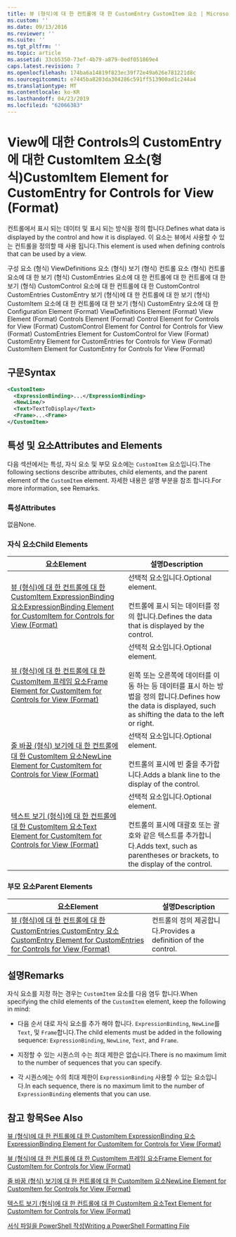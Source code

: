 ```yaml
---
title: 뷰 (형식)에 대 한 컨트롤에 대 한 CustomEntry CustomItem 요소 | Microsoft Docs
ms.custom: ''
ms.date: 09/13/2016
ms.reviewer: ''
ms.suite: ''
ms.tgt_pltfrm: ''
ms.topic: article
ms.assetid: 33cb5350-73ef-4b79-a879-0edf051869e4
caps.latest.revision: 7
ms.openlocfilehash: 174ba6a14819f823ec39f72e49a626e781221d8c
ms.sourcegitcommit: e7445ba8203da304286c591ff513900ad1c244a4
ms.translationtype: MT
ms.contentlocale: ko-KR
ms.lasthandoff: 04/23/2019
ms.locfileid: "62066383"
---
```

# <a name="customitem-element-for-customentry-for-controls-for-view-format"></a><span data-ttu-id="82e1a-102">View에 대한 Controls의 CustomEntry에 대한 CustomItem 요소(형식)</span><span class="sxs-lookup"><span data-stu-id="82e1a-102">CustomItem Element for CustomEntry for Controls for View (Format)</span></span>

<span data-ttu-id="82e1a-103">컨트롤에서 표시 되는 데이터 및 표시 되는 방식을 정의 합니다.</span><span class="sxs-lookup"><span data-stu-id="82e1a-103">Defines what data is displayed by the control and how it is displayed.</span></span> <span data-ttu-id="82e1a-104">이 요소는 뷰에서 사용할 수 있는 컨트롤을 정의할 때 사용 됩니다.</span><span class="sxs-lookup"><span data-stu-id="82e1a-104">This element is used when defining controls that can be used by a view.</span></span>

<span data-ttu-id="82e1a-105">구성 요소 (형식) ViewDefinitions 요소 (형식) 보기 (형식) 컨트롤 요소 (형식) 컨트롤 요소에 대 한 보기 (형식) CustomEntries 요소에 대 한 컨트롤에 대 한 컨트롤에 대 한 보기 (형식) CustomControl 요소에 대 한 컨트롤에 대 한 CustomControl CustomEntries CustomEntry 보기 (형식)에 대 한 컨트롤에 대 한 보기 (형식) CustomItem 요소에 대 한 컨트롤에 대 한 보기 (형식) CustomEntry 요소에 대 한</span><span class="sxs-lookup"><span data-stu-id="82e1a-105">Configuration Element (Format) ViewDefinitions Element (Format) View Element (Format) Controls Element (Format) Control Element for Controls for View (Format) CustomControl Element for Control for Controls for View (Format) CustomEntries Element for CustomControl for View (Format) CustomEntry Element for CustomEntries for Controls for View (Format) CustomItem Element for CustomEntry for Controls for View (Format)</span></span>

## <a name="syntax"></a><span data-ttu-id="82e1a-106">구문</span><span class="sxs-lookup"><span data-stu-id="82e1a-106">Syntax</span></span>

```xml
<CustomItem>
  <ExpressionBinding>...</ExpressionBinding>
  <NewLine/>
  <Text>TextToDisplay</Text>
  <Frame>...<Frame>
</CustomItem>
```

## <a name="attributes-and-elements"></a><span data-ttu-id="82e1a-107">특성 및 요소</span><span class="sxs-lookup"><span data-stu-id="82e1a-107">Attributes and Elements</span></span>

<span data-ttu-id="82e1a-108">다음 섹션에서는 특성, 자식 요소 및 부모 요소에는 `CustomItem` 요소입니다.</span><span class="sxs-lookup"><span data-stu-id="82e1a-108">The following sections describe attributes, child elements, and the parent element of the `CustomItem` element.</span></span> <span data-ttu-id="82e1a-109">자세한 내용은 설명 부분을 참조 합니다.</span><span class="sxs-lookup"><span data-stu-id="82e1a-109">For more information, see Remarks.</span></span>

### <a name="attributes"></a><span data-ttu-id="82e1a-110">특성</span><span class="sxs-lookup"><span data-stu-id="82e1a-110">Attributes</span></span>

<span data-ttu-id="82e1a-111">없음</span><span class="sxs-lookup"><span data-stu-id="82e1a-111">None.</span></span>

### <a name="child-elements"></a><span data-ttu-id="82e1a-112">자식 요소</span><span class="sxs-lookup"><span data-stu-id="82e1a-112">Child Elements</span></span>

|<span data-ttu-id="82e1a-113">요소</span><span class="sxs-lookup"><span data-stu-id="82e1a-113">Element</span></span>|<span data-ttu-id="82e1a-114">설명</span><span class="sxs-lookup"><span data-stu-id="82e1a-114">Description</span></span>|
|-------------|-----------------|
|[<span data-ttu-id="82e1a-115">뷰 (형식)에 대 한 컨트롤에 대 한 CustomItem ExpressionBinding 요소</span><span class="sxs-lookup"><span data-stu-id="82e1a-115">ExpressionBinding Element for CustomItem for Controls for View (Format)</span></span>](./expressionbinding-element-for-customitem-for-controls-for-view-format.md)|<span data-ttu-id="82e1a-116">선택적 요소입니다.</span><span class="sxs-lookup"><span data-stu-id="82e1a-116">Optional element.</span></span><br /><br /> <span data-ttu-id="82e1a-117">컨트롤에 표시 되는 데이터를 정의 합니다.</span><span class="sxs-lookup"><span data-stu-id="82e1a-117">Defines the data that is displayed by the control.</span></span>|
|[<span data-ttu-id="82e1a-118">뷰 (형식)에 대 한 컨트롤에 대 한 CustomItem 프레임 요소</span><span class="sxs-lookup"><span data-stu-id="82e1a-118">Frame Element for CustomItem for Controls for View (Format)</span></span>](./frame-element-for-customitem-for-controls-for-view-format.md)|<span data-ttu-id="82e1a-119">선택적 요소입니다.</span><span class="sxs-lookup"><span data-stu-id="82e1a-119">Optional element.</span></span><br /><br /> <span data-ttu-id="82e1a-120">왼쪽 또는 오른쪽에 데이터를 이동 하는 등 데이터를 표시 하는 방법을 정의 합니다.</span><span class="sxs-lookup"><span data-stu-id="82e1a-120">Defines how the data is displayed, such as shifting the data to the left or right.</span></span>|
|[<span data-ttu-id="82e1a-121">줄 바꿈 (형식) 보기에 대 한 컨트롤에 대 한 CustomItem 요소</span><span class="sxs-lookup"><span data-stu-id="82e1a-121">NewLine Element for CustomItem for Controls for View (Format)</span></span>](./newline-element-for-customitem-for-controls-for-view-format.md)|<span data-ttu-id="82e1a-122">선택적 요소입니다.</span><span class="sxs-lookup"><span data-stu-id="82e1a-122">Optional element.</span></span><br /><br /> <span data-ttu-id="82e1a-123">컨트롤의 표시에 빈 줄을 추가합니다.</span><span class="sxs-lookup"><span data-stu-id="82e1a-123">Adds a blank line to the display of the control.</span></span>|
|[<span data-ttu-id="82e1a-124">텍스트 보기 (형식)에 대 한 컨트롤에 대 한 CustomItem 요소</span><span class="sxs-lookup"><span data-stu-id="82e1a-124">Text Element for CustomItem for Controls for View (Format)</span></span>](./text-element-for-customitem-for-controls-for-view-format.md)|<span data-ttu-id="82e1a-125">선택적 요소입니다.</span><span class="sxs-lookup"><span data-stu-id="82e1a-125">Optional element.</span></span><br /><br /> <span data-ttu-id="82e1a-126">컨트롤의 표시에 대괄호 또는 괄호와 같은 텍스트를 추가합니다.</span><span class="sxs-lookup"><span data-stu-id="82e1a-126">Adds text, such as parentheses or brackets, to the display of the control.</span></span>|

### <a name="parent-elements"></a><span data-ttu-id="82e1a-127">부모 요소</span><span class="sxs-lookup"><span data-stu-id="82e1a-127">Parent Elements</span></span>

|<span data-ttu-id="82e1a-128">요소</span><span class="sxs-lookup"><span data-stu-id="82e1a-128">Element</span></span>|<span data-ttu-id="82e1a-129">설명</span><span class="sxs-lookup"><span data-stu-id="82e1a-129">Description</span></span>|
|-------------|-----------------|
|[<span data-ttu-id="82e1a-130">뷰 (형식)에 대 한 컨트롤에 대 한 CustomEntries CustomEntry 요소</span><span class="sxs-lookup"><span data-stu-id="82e1a-130">CustomEntry Element for CustomEntries for Controls for View (Format)</span></span>](./customentry-element-for-customentries-for-controls-for-view-format.md)|<span data-ttu-id="82e1a-131">컨트롤의 정의 제공합니다.</span><span class="sxs-lookup"><span data-stu-id="82e1a-131">Provides a definition of the control.</span></span>|

## <a name="remarks"></a><span data-ttu-id="82e1a-132">설명</span><span class="sxs-lookup"><span data-stu-id="82e1a-132">Remarks</span></span>

<span data-ttu-id="82e1a-133">자식 요소를 지정 하는 경우는 `CustomItem` 요소를 다음 염두 합니다.</span><span class="sxs-lookup"><span data-stu-id="82e1a-133">When specifying the child elements of the `CustomItem` element, keep the following in mind:</span></span>

- <span data-ttu-id="82e1a-134">다음 순서 대로 자식 요소를 추가 해야 합니다. `ExpressionBinding`, `NewLine`를 `Text`, 및 `Frame`합니다.</span><span class="sxs-lookup"><span data-stu-id="82e1a-134">The child elements must be added in the following sequence: `ExpressionBinding`, `NewLine`, `Text`, and `Frame`.</span></span>

- <span data-ttu-id="82e1a-135">지정할 수 있는 시퀀스의 수는 최대 제한은 없습니다.</span><span class="sxs-lookup"><span data-stu-id="82e1a-135">There is no maximum limit to the number of sequences that you can specify.</span></span>

- <span data-ttu-id="82e1a-136">각 시퀀스에는 수의 최대 제한이 `ExpressionBinding` 사용할 수 있는 요소입니다.</span><span class="sxs-lookup"><span data-stu-id="82e1a-136">In each sequence, there is no maximum limit to the number of `ExpressionBinding` elements that you can use.</span></span>

## <a name="see-also"></a><span data-ttu-id="82e1a-137">참고 항목</span><span class="sxs-lookup"><span data-stu-id="82e1a-137">See Also</span></span>

[<span data-ttu-id="82e1a-138">뷰 (형식)에 대 한 컨트롤에 대 한 CustomItem ExpressionBinding 요소</span><span class="sxs-lookup"><span data-stu-id="82e1a-138">ExpressionBinding Element for CustomItem for Controls for View (Format)</span></span>](./expressionbinding-element-for-customitem-for-controls-for-view-format.md)

[<span data-ttu-id="82e1a-139">뷰 (형식)에 대 한 컨트롤에 대 한 CustomItem 프레임 요소</span><span class="sxs-lookup"><span data-stu-id="82e1a-139">Frame Element for CustomItem for Controls for View (Format)</span></span>](./frame-element-for-customitem-for-controls-for-view-format.md)

[<span data-ttu-id="82e1a-140">줄 바꿈 (형식) 보기에 대 한 컨트롤에 대 한 CustomItem 요소</span><span class="sxs-lookup"><span data-stu-id="82e1a-140">NewLine Element for CustomItem for Controls for View (Format)</span></span>](./newline-element-for-customitem-for-controls-for-view-format.md)

[<span data-ttu-id="82e1a-141">텍스트 보기 (형식)에 대 한 컨트롤에 대 한 CustomItem 요소</span><span class="sxs-lookup"><span data-stu-id="82e1a-141">Text Element for CustomItem for Controls for View (Format)</span></span>](./text-element-for-customitem-for-controls-for-view-format.md)

[<span data-ttu-id="82e1a-142">서식 파일을 PowerShell 작성</span><span class="sxs-lookup"><span data-stu-id="82e1a-142">Writing a PowerShell Formatting File</span></span>](./writing-a-powershell-formatting-file.md)

